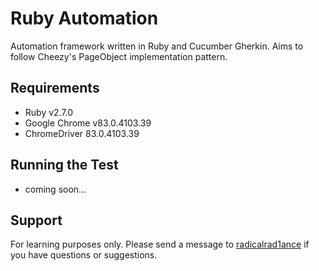 # Ruby Automation
Automation framework written in Ruby and Cucumber Gherkin. Aims to follow Cheezy's PageObject implementation pattern.

## Requirements
* Ruby v2.7.0
* Google Chrome v83.0.4103.39
* ChromeDriver 83.0.4103.39

## Running the Test
* coming soon...

## Support
For learning purposes only. Please send a message to [radicalrad1ance](https://github.com/radicalrad1ance/) if you have questions or suggestions.
